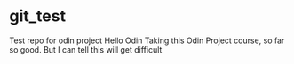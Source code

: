 # git_test
Test repo for odin project
Hello Odin
Taking this Odin Project course, so far so good. But I can tell this will get difficult
